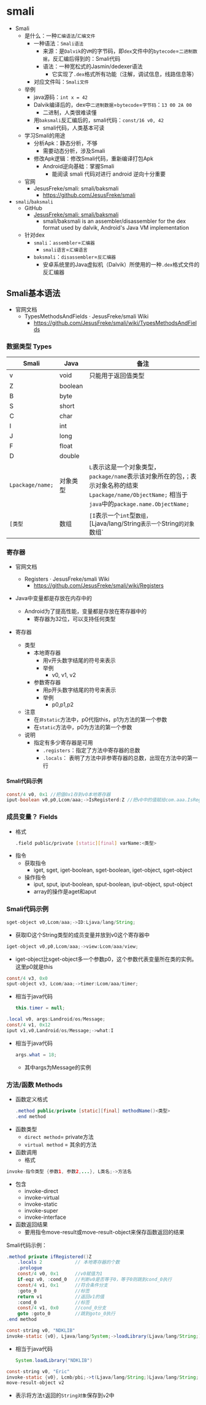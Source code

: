 # smali

* Smali
  * 是什么：一种`汇编语法`/`汇编文件`
    * 一种语法：`Smali语法`
      * 来源：是`Dalvik`的`VM`的字节码，即`dex`文件中的`bytecode`=`二进制数据`，反汇编后得到的：Smali代码
      * 语法：一种宽松式的Jasmin/dedexer语法
        * 它实现了`.dex`格式所有功能（注解，调试信息，线路信息等）
    * 对应文件叫：`Smali文件`
  * 举例
    * java源码：`int x = 42`
    * Dalvik编译后的，dex中`二进制数据`=`bytecode`=`字节码`：`13 00 2A 00`
      * 二进制，人类很难读懂
    * 用`baksmali`反汇编后的，smali代码：`const/16 v0, 42`
      * smali代码，人类基本可读
  * 学习Smali的用途
    * 分析Apk：静态分析，不够
      * 需要动态分析，涉及Smali
    * 修改Apk逻辑：修改Smali代码，重新编译打包Apk
      * Android逆向基础：掌握Smali
        * 能阅读 smali 代码对进行 android 逆向十分重要
  * 官网
    * JesusFreke/smali: smali/baksmali
      * https://github.com/JesusFreke/smali
* `smali`/`baksmali`
  * GitHub
    * [JesusFreke/smali: smali/baksmali](https://github.com/JesusFreke/smali)
      * smali/baksmali is an assembler/disassembler for the dex format used by dalvik, Android's Java VM implementation
  * 针对dex
    * `smali`：`assembler`=`汇编器`
      * `smali语言`=`汇编语言`
    * `baksmali`：`disassembler`=`反汇编器`
      * 安卓系统里的Java虚拟机（Dalvik）所使用的一种`.dex`格式文件的反汇编器

## Smali基本语法

* 官网文档
  * TypesMethodsAndFields · JesusFreke/smali Wiki
    * https://github.com/JesusFreke/smali/wiki/TypesMethodsAndFields


### 数据类型 Types

| Smali | Java | 备注 |
| ----- | ----- | --- |
| v | void | 只能用于返回值类型 |
| Z | boolean | |
| B | byte | |
| S | short | |
| C | char | |
| I | int | |
| J | long | |
| F | float | |
| D | double | |
| `Lpackage/name;` | 对象类型 | `L`表示这是一个对象类型，`package/name`表示该对象所在的包，`；`表示对象名称的结束<br/> `Lpackage/name/ObjectName;` 相当于`java`中的`package.name.ObjectName;`|
| `[类型` | 数组 | `[I`表示一个`int`型`数组，`[Ljava/lang/String`表示一个`String`的对象`数组` |

### 寄存器

* 官网文档
  * Registers · JesusFreke/smali Wiki
    * https://github.com/JesusFreke/smali/wiki/Registers

* Java中变量都是存放在内存中的
  * Android为了提高性能，变量都是存放在寄存器中的
    * 寄存器为32位，可以支持任何类型

* 寄存器
  * 类型
    * 本地寄存器
      * 用v开头数字结尾的符号来表示
      * 举例
        * v0, v1, v2
    * 参数寄存器
      * 用p开头数字结尾的符号来表示
      * 举例
        * p0,p1,p2
  * 注意
    * 在`非static`方法中，p0代指this，p1为方法的第一个参数
    * 在`static`方法中，p0为方法的第一个参数
  * 说明
    * 指定有多少寄存器是可用
      * `.registers`：指定了方法中寄存器的总数
      * `.locals`： 表明了方法中非参寄存器的总数，出现在方法中的第一行

#### Smali代码示例

```java
const/4 v0, 0x1 //把值0x1存到v0本地寄存器
iput-boolean v0,p0,Lcom/aaa;->IsRegisterd:Z //把v0中的值赋给com.aaa.IsRegistered，p0代表this，相当于this.Isregistered=true
```

### 成员变量？ Fields

* 格式
  ```bash
  .field public/private [static][final] varName:<类型>
  ```
* 指令
  * 获取指令
    * iget, sget, iget-boolean, sget-boolean, iget-object, sget-object
  * 操作指令
    * iput, sput, iput-boolean, sput-boolean, iput-object, sput-object
    * array的操作是aget和aput

### Smali代码示例

```java
sget-object v0,Lcom/aaa;->ID:Ljava/lang/String;
```
  * 获取ID这个String类型的成员变量并放到v0这个寄存器中

```java
iget-object v0,p0,Lcom/aaa;->view:Lcom/aaa/view;
```
  * iget-object比sget-object多一个参数p0，这个参数代表变量所在类的实例。这里p0就是this

```java
const/4 v3, 0x0
sput-object v3, Lcom/aaa;->timer:Lcom/aaa/timer;
```
* 相当于java代码
  ```java
  this.timer = null;
  ```


```java
.local v0, args:Landroid/os/Message;
const/4 v1, 0x12
iput v1,v0,Landroid/os/Message;->what:I
```
* 相当于java代码
  ```java
  args.what = 18;
  ```
    * 其中args为Message的实例


### 方法/函数 Methods

* 函数定义格式
  ```java
  .method public/private [static][final] methodName()<类型>
  .end method
  ```
* 函数类型
  * `direct method`= private方法
  * `virtual method` = 其余的方法
* 函数调用
  * 格式
```java
invoke-指令类型 {参数1, 参数2,...}, L类名;->方法名
```
  * 包含
    * invoke-direct
    * invoke-virtual
    * invoke-static
    * invoke-super
    * invoke-interface
* 函数返回结果
  * 要用指令move-result或move-result-object来保存函数返回的结果

Smali代码示例：

```java
.method private ifRegistered()Z
    .locals 2            // 本地寄存器的个数
    .prologue
    const/4 v0, 0x1      //v0赋值为1
    if-eqz v0, :cond_0   //判断v0是否等于0，等于0则跳到cond_0执行
    const/4 v1, 0x1      //符合条件分支
    :goto_0              //标签
    return v1            //返回v1的值
    :cond_0              //标签
    const/4 v1, 0x0      //cond_0分支
    goto :goto_0         //跳到goto_0执行
.end method
```

```java
const-string v0, "NDKLIB"
invoke-static {v0}, Ljava/lang/System;->loadLibrary(Ljava/lang/String;)V
```
* 相当于java代码
  ```java
  System.loadLibrary("NDKLIB")
  ```

```java
const-string v0, "Eric"
invoke-static {v0}, Lcmb/pbi;->t(Ljava/lang/String;)Ljava/lang/String;
move-result-object v2
```
* 表示将方法`t`返回的`String对象`保存到`v`2中
